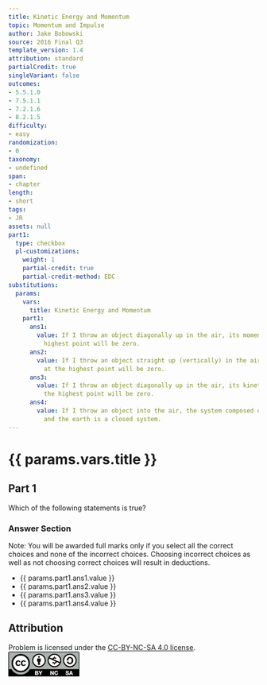```yaml
---
title: Kinetic Energy and Momentum
topic: Momentum and Impulse
author: Jake Bobowski
source: 2016 Final Q3
template_version: 1.4
attribution: standard
partialCredit: true
singleVariant: false
outcomes:
- 5.5.1.0
- 7.5.1.1
- 7.2.1.6
- 8.2.1.5
difficulty:
- easy
randomization:
- 0
taxonomy:
- undefined
span:
- chapter
length:
- short
tags:
- JR
assets: null
part1:
  type: checkbox
  pl-customizations:
    weight: 1
    partial-credit: true
    partial-credit-method: EDC
substitutions:
  params:
    vars:
      title: Kinetic Energy and Momentum
    part1:
      ans1:
        value: If I throw an object diagonally up in the air, its momentum at the
          highest point will be zero.
      ans2:
        value: If I throw an object straight up (vertically) in the air, its momentum
          at the highest point will be zero.
      ans3:
        value: If I throw an object diagonally up in the air, its kinetic energy at
          the highest point will be zero.
      ans4:
        value: If I throw an object into the air, the system composed of the object
          and the earth is a closed system.
---
```

# {{ params.vars.title }}

## Part 1

Which of the following statements is true?

### Answer Section

Note: You will be awarded full marks only if you select all the correct choices and none of the incorrect choices. Choosing incorrect choices as well as not choosing correct choices will result in deductions.

- {{ params.part1.ans1.value }}
- {{ params.part1.ans2.value }}
- {{ params.part1.ans3.value }}
- {{ params.part1.ans4.value }}

## Attribution

Problem is licensed under the [CC-BY-NC-SA 4.0 license](https://creativecommons.org/licenses/by-nc-sa/4.0/).<br> ![The Creative Commons 4.0 license requiring attribution-BY, non-commercial-NC, and share-alike-SA license.](https://raw.githubusercontent.com/firasm/bits/master/by-nc-sa.png)